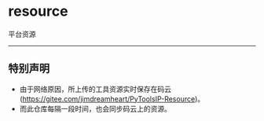 # resource
平台资源

----
## 特别声明
  * 由于网络原因，所上传的工具资源实时保存在码云(https://gitee.com/jimdreamheart/PyToolsIP-Resource)。
  * 而此仓库每隔一段时间，也会同步码云上的资源。
